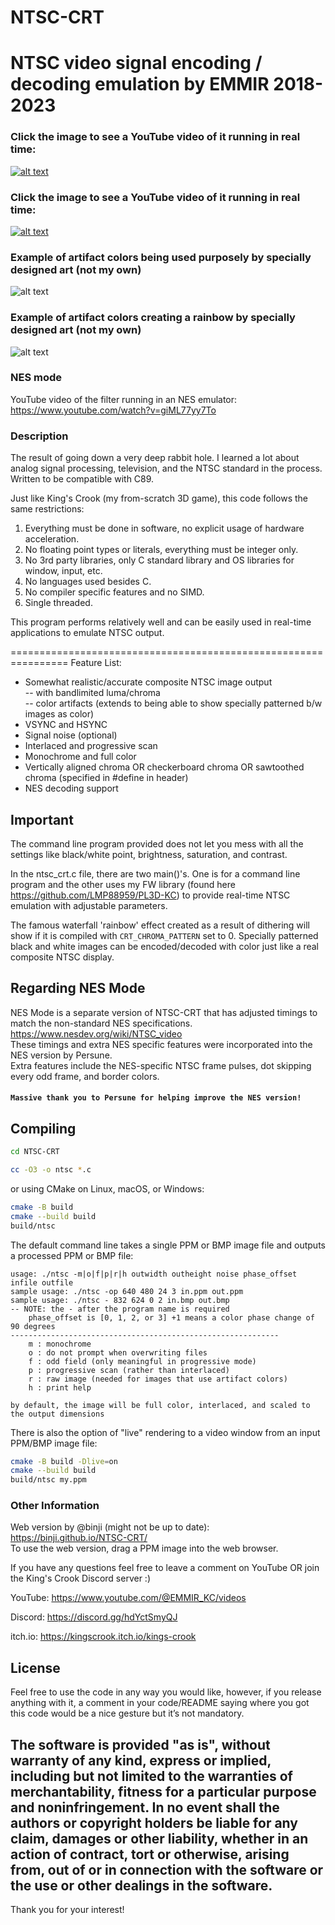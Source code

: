 # NTSC-CRT
NTSC video signal encoding / decoding emulation by EMMIR 2018-2023
================================================================

### Click the image to see a YouTube video of it running in real time:
[![alt text](/scube.png?raw=true)](https://www.youtube.com/watch?v=ucfPRtV6--c)
### Click the image to see a YouTube video of it running in real time:
[![alt text](/kc.png?raw=true)](https://www.youtube.com/watch?v=ucfPRtV6--c)
### Example of artifact colors being used purposely by specially designed art (not my own)
![alt text](/artifactcolor.png?raw=true)
### Example of artifact colors creating a rainbow by specially designed art (not my own)
![alt text](/rainbow.png?raw=true)

### NES mode  
YouTube video of the filter running in an NES emulator:
https://www.youtube.com/watch?v=giML77yy7To

### Description
The result of going down a very deep rabbit hole.
I learned a lot about analog signal processing, television, and the NTSC standard in the process.
Written to be compatible with C89.

Just like King's Crook (my from-scratch 3D game), this code follows the same restrictions:

1. Everything must be done in software, no explicit usage of hardware acceleration.
2. No floating point types or literals, everything must be integer only.
3. No 3rd party libraries, only C standard library and OS libraries for window, input, etc.
4. No languages used besides C.
5. No compiler specific features and no SIMD.
6. Single threaded.

This program performs relatively well and can be easily used in real-time applications
to emulate NTSC output.

================================================================
Feature List:

- Somewhat realistic/accurate composite NTSC image output  
  -- with bandlimited luma/chroma  
  -- color artifacts (extends to being able to show specially patterned b/w images as color)  
- VSYNC and HSYNC
- Signal noise (optional)
- Interlaced and progressive scan
- Monochrome and full color
- Vertically aligned chroma OR checkerboard chroma OR sawtoothed chroma (specified in #define in header)
- NES decoding support

## Important
The command line program provided does not let you mess with all the settings
like black/white point, brightness, saturation, and contrast.

In the ntsc_crt.c file, there are two main()'s.
One is for a command line program and the other uses my FW library (found here https://github.com/LMP88959/PL3D-KC)
to provide real-time NTSC emulation with adjustable parameters.

The famous waterfall 'rainbow' effect created as a result of dithering will show if it is compiled with `CRT_CHROMA_PATTERN` set to 0.
Specially patterned black and white images can be encoded/decoded with color just like a real composite NTSC display.

## Regarding NES Mode

NES Mode is a separate version of NTSC-CRT that has adjusted timings to match the non-standard NES specifications.  
https://www.nesdev.org/wiki/NTSC_video  
These timings and extra NES specific features were incorporated into the NES version by Persune.  
Extra features include the NES-specific NTSC frame pulses, dot skipping every odd frame, and border colors.

#### `Massive thank you to Persune for helping improve the NES version!`

## Compiling

```sh
cd NTSC-CRT

cc -O3 -o ntsc *.c
```

or using CMake on Linux, macOS, or Windows:

```sh
cmake -B build
cmake --build build
build/ntsc
```

The default command line takes a single PPM or BMP image file and outputs a processed PPM or BMP file:

```
usage: ./ntsc -m|o|f|p|r|h outwidth outheight noise phase_offset infile outfile
sample usage: ./ntsc -op 640 480 24 3 in.ppm out.ppm
sample usage: ./ntsc - 832 624 0 2 in.bmp out.bmp
-- NOTE: the - after the program name is required
	phase_offset is [0, 1, 2, or 3] +1 means a color phase change of 90 degrees
------------------------------------------------------------
	m : monochrome
	o : do not prompt when overwriting files
	f : odd field (only meaningful in progressive mode)
	p : progressive scan (rather than interlaced)
	r : raw image (needed for images that use artifact colors)
	h : print help

by default, the image will be full color, interlaced, and scaled to the output dimensions
```

There is also the option of "live" rendering to a video window from an input PPM/BMP image file:

```sh
cmake -B build -Dlive=on
cmake --build build
build/ntsc my.ppm
```

### Other Information
Web version by @binji (might not be up to date):  
https://binji.github.io/NTSC-CRT/  
To use the web version, drag a PPM image into the web browser.

If you have any questions feel free to leave a comment on YouTube OR
join the King's Crook Discord server :)

YouTube: https://www.youtube.com/@EMMIR_KC/videos

Discord: https://discord.gg/hdYctSmyQJ

itch.io: https://kingscrook.itch.io/kings-crook

## License
Feel free to use the code in any way you would like, however, if you release anything with it,
a comment in your code/README saying where you got this code would be a nice gesture but it’s not mandatory.

The software is provided "as is", without warranty of any kind, express or implied,
including but not limited to the warranties of merchantability,
fitness for a particular purpose and noninfringement.
In no event shall the authors or copyright holders be liable for any claim,
damages or other liability, whether in an action of contract, tort or otherwise,
arising from, out of or in connection with the software or the use or other dealings in the software.
------
Thank you for your interest!
